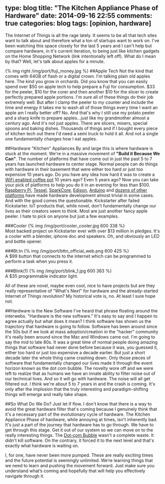 type: blog
title: "The Kitchen Appliance Phase of Hardware"
date: 2014-09-16 22:55
comments: true
categories: blog
tags: [opinion, hardware]
---

The Internet of Things is all the rage lately. It seems to be all that tech sites want to talk about and therefore what a ton of startups want to work on. I've been watching this space closely for the last 5 years and I can't help but compare hardware, in it's current iteration, to being just like kitchen gadgets on the Home Shopping Network (link intentionally left off). What do I mean by that? Well, let's talk about apples for a minute.
<!-- more -->

{% img right /img/port/fuji_money.jpg %}
##Apple Tech
Not the kind that comes with 64GB of flash or a digital crown. I'm talking plain old apples here. The kind you grow in orchards. Did you know that you can easily spend over $50 on apple tech to help prepare a Fuji for consumption. $33 for the peeler, $10 for the corer and then another $10 for the slicer to create perfectly prepared apple portions. I'm sure all of these things do their job extremely well. But after I clamp the peeler to my counter and include the time and energy it takes me to wash all of those things every time I want an apple am I really better off?  No. And that's why I still use my potato peeler and a sharp knife to prepare apples...just like my grandmother almost a century ago. And it's not just apples. There are slicers, mixers, special spoons and baking dishes. Thousands of things and if I bought every piece of kitchen tech out there I'd need a semi truck to hold it all. And not a single one fundamentally changes how I eat apples.


##Hardware "Kitchen" Appliances
By and large this is where hardware is stuck at the moment. We're in a massive movement of **"Build it Because We Can"**. The number of platforms that have come out in just the past 5 to 7 years has launched hardware to center stage. Normal people can do things with hardware in their basement that were either too hard or just too expensive 10 years ago. Do you have any idea how hard it was to create a [WiFi enabled coffee pot][coffee] 10 years ago? Even 5 years ago? Now you can take your pick of platforms to help you do it in an evening for less than $100. [Raspberry Pi][pi], [Tessel][tessel], [SparkCore][sparkcore], [Edison][edison], [Arduino][arduino] and [dozens of other platforms][platforms] have made hardware development almost trivial in some cases. And with the good comes the questionable. Kickstarter after failed Kickstarter. IoT products that, while novel, don't fundamentally change our lives as their creators seem to think. Most are just another fancy apple peeler. I hate to pick on anyone but just a few examples.

###Cooler
{% img /img/port/cooler_cooler.jpg 600 338 %}
<br/>
Most backed project on Kickstarter ever with over $13 million in pledges. It's a cooler with a blender, iphone doc and speakers. Oh, and obviously an LED and bottle opener.

###Bt.tn
{% img /img/port/bttn_official_web.png 600 425 %}
<br/>
A $99 button that connects to the internet which can be programmed to perform a task when you press it.

###Blink(1)
{% img /img/port/blink_1.jpg 600 363 %}
<br/>
A $35 programmable indicator light.


All of these are novel, maybe even cool, nice to have projects but are they really representative of "What's Next" for hardware and the already-started Internet of Things revolution? My historical vote is, no. At least I sure hope not.

##Hardware is the New Software
I've heard that phrase floating around the interwebs. "Hardware is the new software." It's easy to say and I happen to agree actually but what does it mean? I think software has shown us the trajectory that hardware is going to follow. Software has been around since the 50s but if we look at mass adoption/creation in the "hacker" community it's really been around since the Mac and Windows came out. I'm going to say the mid to late 80s. It was a great time of normal people doing amazing things that software had never done before because it was, you guessed it, either too hard or just too expensive a decade earlier. But just a short decade later the whole thing came crashing down. Only those pieces of software that fundamentally changed our lives made it through the event horizon known as the dot com bubble. The novelty wore off and we were left to realize that as humans we have an innate ability to filter noise out of our technical lives. And so it will go with hardware. The noise will all get filtered out. I think we're about 5 to 7 years in and the crash is coming. It's only after the implosion that the truly interesting and paradigm-shifting things will emerge and really take shape.

##So What Do We Do?
Just let if flow. I don't know that there is a way to avoid the great hardware filter that's coming because I genuinely think that it's a necessary part of the evolutionary cycle of hardware. The Kitchen Appliance Phase of hardware, while annoying at times, isn't inherently bad. It's just a part of the journey that hardware has to go through. We have to get through this stage. Get it out of our system so we can move on to the really interesting things. The [Dot-com Bubble][dotcom] wasn't a complete waste. It didn't kill software. On the contrary, it forced it to the next level and that's exactly what hardware is waiting on. 

I, for one, have never been more pumped. These are really exciting times and the future potential is seemingly unlimited. We’re learning things that we need to learn and pushing the movement forward. Just make sure you understand what’s coming and hopefully that will help you effectively navigate through it.

[pi]: http://raspberrypi.org
[tessel]: https://tessel.io/
[sparkcore]: https://www.spark.io/
[edison]: http://www.intel.com/content/www/us/en/do-it-yourself/edison.html
[arduino]: http://arduino.cc/
[cooler]: https://www.kickstarter.com/projects/ryangrepper/coolest-cooler-21st-century-cooler-thats-actually
[bttn]: http://bt.tn/
[blink]: http://blink1.thingm.com/
[coffee]: http://www.raspberrypi.org/fresh-coffee-at-mailchimp/
[dotcom]: http://en.wikipedia.org/wiki/Dot-com_bubble
[platforms]: http://postscapes.com/internet-of-things-hardware